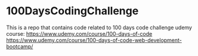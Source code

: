 # 100DaysCodingChallenge
This is a repo that contains code related to 100 days code challenge udemy course: 
https://www.udemy.com/course/100-days-of-code
https://www.udemy.com/course/100-days-of-code-web-development-bootcamp/
